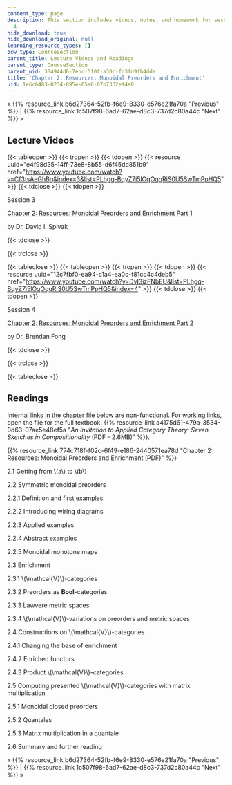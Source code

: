 ```yaml
---
content_type: page
description: This section includes videos, notes, and homework for sessions 3 and
  4.
hide_download: true
hide_download_original: null
learning_resource_types: []
ocw_type: CourseSection
parent_title: Lecture Videos and Readings
parent_type: CourseSection
parent_uid: 304944d6-7ebc-5f0f-a30c-fd3fd9fb4dde
title: 'Chapter 2: Resources: Monoidal Preorders and Enrichment'
uid: 1e6c6483-8234-095e-05a6-07b7332ef4a0
---
```


« {{% resource_link b6d27364-52fb-f6e9-8330-e576e21fa70a "Previous" %}} | {{% resource_link 1c507f98-6ad7-62ae-d8c3-737d2c80a44c "Next" %}} » 

Lecture Videos
--------------

{{< tableopen >}}
{{< tropen >}}
{{< tdopen >}}
{{< resource uuid="e4f98d35-14ff-73e8-8b55-d6f45dd851b9" href="https://www.youtube.com/watch?v=Cf3tsAeGhBg&index=3&list=PLhgq-BqyZ7i5lOqOqqRiS0U5SwTmPpHQ5" >}}
{{< tdclose >}}
{{< tdopen >}}


Session 3

[Chapter 2: Resources: Monoidal Preorders and Enrichment Part 1](https://www.youtube.com/watch?v=Cf3tsAeGhBg&index=3&list=PLhgq-BqyZ7i5lOqOqqRiS0U5SwTmPpHQ5)

by Dr. David I. Spivak


{{< tdclose >}}

{{< trclose >}}

{{< tableclose >}}
{{< tableopen >}}
{{< tropen >}}
{{< tdopen >}}
{{< resource uuid="12c7fbf0-ea94-c1a4-ea0c-f81cc4c4deb5" href="https://www.youtube.com/watch?v=DvI3jzFNbEU&list=PLhgq-BqyZ7i5lOqOqqRiS0U5SwTmPpHQ5&index=4" >}}
{{< tdclose >}}
{{< tdopen >}}


Session 4

[Chapter 2: Resources: Monoidal Preorders and Enrichment Part 2](https://www.youtube.com/watch?v=DvI3jzFNbEU&list=PLhgq-BqyZ7i5lOqOqqRiS0U5SwTmPpHQ5&index=4)

by Dr. Brendan Fong


{{< tdclose >}}

{{< trclose >}}

{{< tableclose >}}

Readings
--------

Internal links in the chapter file below are non-functional. For working links, open the file for the full textbook: {{% resource_link a4175d61-479a-3534-0d63-07ae5e48ef5a "_An Invitation to Applied Category Theory: Seven Sketches in Compositionality_ (PDF - 2.6MB)" %}}.

{{% resource_link 774c718f-f02c-6f49-e186-2440571ea78d "Chapter 2: Resources: Monoidal Preorders and Enrichment (PDF)" %}}

2.1 Getting from \\(a\\) to \\(b\\)

2.2 Symmetric monoidal preorders

2.2.1 Definition and first examples

2.2.2 Introducing wiring diagrams

2.2.3 Applied examples

2.2.4 Abstract examples

2.2.5 Monoidal monotone maps

2.3 Enrichment

2.3.1 \\(\\mathcal{V}\\)-categories

2.3.2 Preorders as **Bool**\-categories

2.3.3 Lawvere metric spaces

2.3.4 \\(\\mathcal{V}\\)-variations on preorders and metric spaces

2.4 Constructions on \\(\\mathcal{V}\\)-categories

2.4.1 Changing the base of enrichment

2.4.2 Enriched functors

2.4.3 Product \\(\\mathcal{V}\\)-categories

2.5 Computing presented \\(\\mathcal{V}\\)-categories with matrix multiplication

2.5.1 Monoidal closed preorders

2.5.2 Quantales

2.5.3 Matrix multiplication in a quantale

2.6 Summary and further reading

« {{% resource_link b6d27364-52fb-f6e9-8330-e576e21fa70a "Previous" %}} | {{% resource_link 1c507f98-6ad7-62ae-d8c3-737d2c80a44c "Next" %}} »